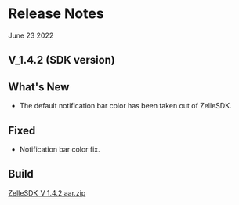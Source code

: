 # Release Notes

June 23 2022

## V_1.4.2 (SDK version)

## What's New

- The default notification bar color has been taken out of ZelleSDK.

## Fixed

- Notification bar color fix.

## Build

[ZelleSDK_V_1.4.2.aar.zip](https://github.com/Fiserv/zelle-turnkey-solutions/files/11590480/ZelleSDK_V_1.4.2.aar.zip)
